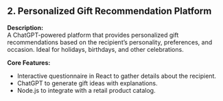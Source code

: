## 2. Personalized Gift Recommendation Platform

**Description:**  
A ChatGPT-powered platform that provides personalized gift recommendations based on the recipient’s personality, preferences, and occasion. Ideal for holidays, birthdays, and other celebrations.

**Core Features:**  
- Interactive questionnaire in React to gather details about the recipient.  
- ChatGPT to generate gift ideas with explanations.  
- Node.js to integrate with a retail product catalog.  
